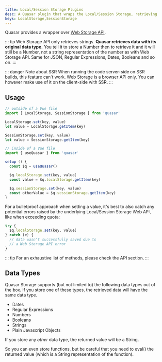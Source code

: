 ```yaml
---
title: Local/Session Storage Plugins
desc: A Quasar plugin that wraps the Local/Session Storage, retrieving data with its original JS type.
keys: LocalStorage,SessionStorage
---
```


Quasar provides a wrapper over [Web Storage API](https://developer.mozilla.org/en-US/docs/Web/API/Web_Storage_API).

::: tip
Web Storage API only retrieves strings. **Quasar retrieves data with its original data type.** You tell it to store a Number then to retrieve it and it will still be a Number, not a string representation of the number as with Web Storage API. Same for JSON, Regular Expressions, Dates, Booleans and so on.
:::

::: danger Note about SSR
When running the code server-side on SSR builds, this feature can't work. Web Storage is a browser API only. You can however make use of it on the client-side with SSR.
:::

<doc-api file="LocalStorage" />

<doc-api file="SessionStorage" />

<doc-installation :plugins="['LocalStorage', 'SessionStorage']" />

## Usage

```js
// outside of a Vue file
import { LocalStorage, SessionStorage } from 'quasar'

LocalStorage.set(key, value)
let value = LocalStorage.getItem(key)

SessionStorage.set(key, value)
let value = SessionStorage.getItem(key)
```

```js
// inside of a Vue file
import { useQuasar } from 'quasar'

setup () {
  const $q = useQuasar()

  $q.localStorage.set(key, value)
  const value = $q.localStorage.getItem(key)

  $q.sessionStorage.set(key, value)
  const otherValue = $q.sessionStorage.getItem(key)
}
```

For a bulletproof approach when setting a value, it's best to also catch any potential errors raised by the underlying Local/Session Storage Web API, like when exceeding quota:

```js
try {
  $q.localStorage.set(key, value)
} catch (e) {
  // data wasn't successfully saved due to
  // a Web Storage API error
}
```

::: tip
For an exhaustive list of methods, please check the API section.
:::

## Data Types

Quasar Storage supports (but not limited to) the following data types out of the box. If you store one of these types, the retrieved data will have the same data type.

* Dates
* Regular Expressions
* Numbers
* Booleans
* Strings
* Plain Javascript Objects

If you store any *other* data type, the returned value will be a String.

So you can even store functions, but be careful that you need to eval() the returned value (which is a String representation of the function).
